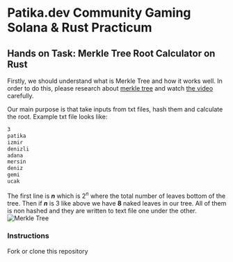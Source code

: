 # Patika.dev Community Gaming Solana & Rust Practicum
## Hands on Task: Merkle Tree Root Calculator on Rust

Firstly, we should understand what is Merkle Tree and how it works well. In order to do this, please research about [merkle tree](https://en.wikipedia.org/wiki/Merkle_tree) and 
watch [the video](https://www.youtube.com/watch?v=n6nEPaE7KZ8) carefully.

Our main purpose is that take inputs from txt files, hash them and calculate the root.
Example txt file looks like:
```txt 
3
patika
izmir
denizli
adana
mersin
deniz
gemi
ucak
```
The first line is **_n_** which is $2^n$ where the total number of leaves bottom of the tree. Then if **_n_** is 3 like above we have **8** naked leaves in our tree. All of them is non hashed and they are written to text file one under the other.
![Merkle Tree](https://upload.wikimedia.org/wikipedia/commons/9/95/Hash_Tree.svg)

### Instructions
Fork or clone this repository
